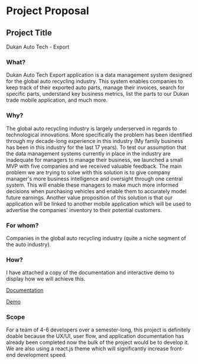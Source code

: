 # Project Proposal

## Project Title

Dukan Auto Tech - Export

### What?

Dukan Auto Tech Export application is a data management system designed for the global auto recycling industry. This system enables companies to keep track of their exported auto parts, manage their invoices, search for specific parts, understand key business metrics, list the parts to our Dukan trade mobile application, and much more.

### Why?

The global auto recycling industry is largely underserved in regards to technological innovations. More specifically the problem has been identified through my decade-long experience in this industry (My family business has been in this industry for the last 17 years). To test our assumption that the data management systems currently in place in the industry are inadequate for managers to manage their business, we launched a small MVP with five companies and we received valuable feedback. The main problem we are trying to solve with this solution is to give company manager's more business intelligence and oversight through one central system. This will enable these managers to make much more informed decisions when purchasing vehicles and enable them to accurately model future earnings. Another value proposition of this solution is that our application will be linked to another mobile application which will be used to advertise the companies' inventory to their potential customers.

### For whom?

Companies in the global auto recycling industry (quite a niche segment of the auto industry).

### How?

I have attached a copy of the documentation and interactive demo to display how we will achieve this.

[Documentation](https://docs.google.com/document/d/1IkCIIJ1x7S-H7xkSeHa7P2hpX-DWvUARJY481Vl7LAg/edit?usp=sharing)

[Demo](https://www.figma.com/proto/HEBIcApu14kmlYFxWKWFSj/export_web_high_fidelity?node-id=2%3A2323&starting-point-node-id=2%3A1194)

### Scope

For a team of 4-6 developers over a semester-long, this project is definitely doable because the UX/UI, user flow, and application documentation has already been completed now the bulk of the project would be to develop it. We are also using a react.js theme which will significantly increase front-end development speed.
 
